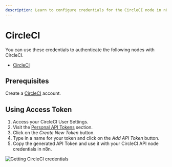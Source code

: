```yaml
---
description: Learn to configure credentials for the CircleCI node in n8n
---
```


# CircleCI

You can use these credentials to authenticate the following nodes with CircleCI.
- [CircleCI](../../nodes-library/nodes/CircleCI/README.md)


## Prerequisites

Create a [CircleCI](https://circleci.com/) account.

## Using Access Token

1. Access your CircleCI User Settings.
2. Visit the [Personal API Tokens](https://app.circleci.com/settings/user/tokens) section.
3. Click on the *Create New Token* button.
4. Type in a name for your token and click on the *Add API Token* button.
5. Copy the generated API Token and use it with your CircleCI API node credentials in n8n.

![Getting CircleCI credentials](./using-access-token.gif)
